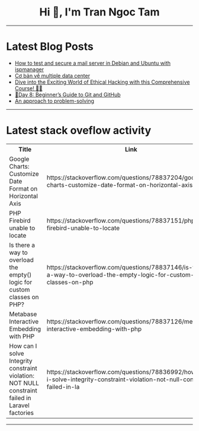 <h1 align="center">Hi 👋, I'm Tran Ngoc Tam</h1>

---

# Latest Blog Posts 
<!-- BLOG-POST-LIST:START -->
- [How to test and secure a mail server in Debian and Ubuntu with ispmanager](https://dev.to/ispmanager_com/how-to-test-and-secure-a-mail-server-in-debian-and-ubuntu-with-ispmanager-1ngh)
- [Cơ bản về multiple data center](https://dev.to/esga1102/co-ban-ve-multiple-data-center-17ch)
- [Dive into the Exciting World of Ethical Hacking with this Comprehensive Course! 🕵️‍♂️](https://dev.to/getvm/dive-into-the-exciting-world-of-ethical-hacking-with-this-comprehensive-course-1j1m)
- [🚀Day 8: Beginner’s Guide to Git and GitHub](https://dev.to/ritesh_dolare/day-8-beginners-guide-to-git-and-github-341b)
- [An approach to problem-solving](https://dev.to/ywordk/an-approach-to-problem-solving-12m3)
<!-- BLOG-POST-LIST:END -->

---

# Latest stack oveflow activity
<table>
  <tr><th>Title</th><th>Link</th></tr>
  <!-- STACKOVERFLOW:START --><tr><td>Google Charts: Customize Date Format on Horizontal Axis</td><td>https://stackoverflow.com/questions/78837204/google-charts-customize-date-format-on-horizontal-axis</td></tr><tr><td>PHP Firebird unable to locate</td><td>https://stackoverflow.com/questions/78837151/php-firebird-unable-to-locate</td></tr><tr><td>Is there a way to overload the empty&lpar;&rpar; logic for custom classes on PHP?</td><td>https://stackoverflow.com/questions/78837146/is-there-a-way-to-overload-the-empty-logic-for-custom-classes-on-php</td></tr><tr><td>Metabase Interactive Embedding with PHP</td><td>https://stackoverflow.com/questions/78837126/metabase-interactive-embedding-with-php</td></tr><tr><td>How can I solve Integrity constraint violation: NOT NULL constraint failed in Laravel factories</td><td>https://stackoverflow.com/questions/78836992/how-can-i-solve-integrity-constraint-violation-not-null-constraint-failed-in-la</td></tr><!-- STACKOVERFLOW:END -->
</table>

---


